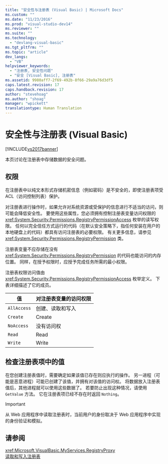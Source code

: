 ```yaml
---
title: "安全性与注册表 (Visual Basic) | Microsoft Docs"
ms.custom: ""
ms.date: "11/23/2016"
ms.prod: "visual-studio-dev14"
ms.reviewer: ""
ms.suite: ""
ms.technology: 
  - "devlang-visual-basic"
ms.tgt_pltfrm: ""
ms.topic: "article"
dev_langs: 
  - "VB"
helpviewer_keywords: 
  - "注册表, 安全性问题"
  - "安全 [Visual Basic], 注册表"
ms.assetid: 9980aff7-2f69-492b-8f66-29a9a76d3df5
caps.latest.revision: 17
caps.handback.revision: 17
author: "stevehoag"
ms.author: "shoag"
manager: "wpickett"
translationtype: Human Translation
---
```

# 安全性与注册表 (Visual Basic)
[!INCLUDE[vs2017banner](../../../../csharp/includes/vs2017banner.md)]

本页讨论在注册表中存储数据的安全问题。  
  
## 权限  
 在注册表中以纯文本形式存储机密信息（例如密码）是不安全的，即使注册表项受 ACL（访问控制列表）保护。  
  
 对注册表进行操作时，如果允许对系统资源或受保护的信息进行不适当的访问，则可能会降低安全性。  要使用这些属性，您必须拥有控制注册表变量访问权限的 <xref:System.Security.Permissions.RegistryPermissionAccess> 枚举的读写权限。  任何以完全信任方式运行的代码（在默认安全策略下，指任何安装在用户的本地硬盘上的代码）都具有访问注册表的必要权限。  有关更多信息，请参见 <xref:System.Security.Permissions.RegistryPermission> 类。  
  
 注册表变量不应存储在没有 <xref:System.Security.Permissions.RegistryPermission> 的代码也能访问的内存位置。  同样，在授予权限时，应授予完成任务所需的最小权限。  
  
 注册表权限访问值由 <xref:System.Security.Permissions.RegistryPermissionAccess> 枚举定义。  下表详细描述了它的成员。  
  
|值|对注册表变量的访问权限|  
|-------|-----------------|  
|`AllAccess`|创建、读取和写入|  
|`Create`|Create|  
|`NoAccess`|没有访问权|  
|`Read`|Read|  
|`Write`|Write|  
  
## 检查注册表项中的值  
 在您创建注册表值时，需要确定如果该值已存在则应执行的操作。  另一进程（可能是恶意进程）可能已创建了该值，并拥有对该值的访问权。  将数据放入注册表值后，其他进程就可以使用这些数据了。  若要防止出现这种情况，请使用 `GetValue` 方法。  它在注册表项已经不存在时返回 `Nothing`。  
  
> [!IMPORTANT]
>  从 Web 应用程序中读取注册表时，当前用户的身份取决于 Web 应用程序中实现的身份验证和模拟。  
  
## 请参阅  
 <xref:Microsoft.VisualBasic.MyServices.RegistryProxy>   
 [读取和写入注册表](../../../../visual-basic/developing-apps/programming/computer-resources/reading-from-and-writing-to-the-registry.md)